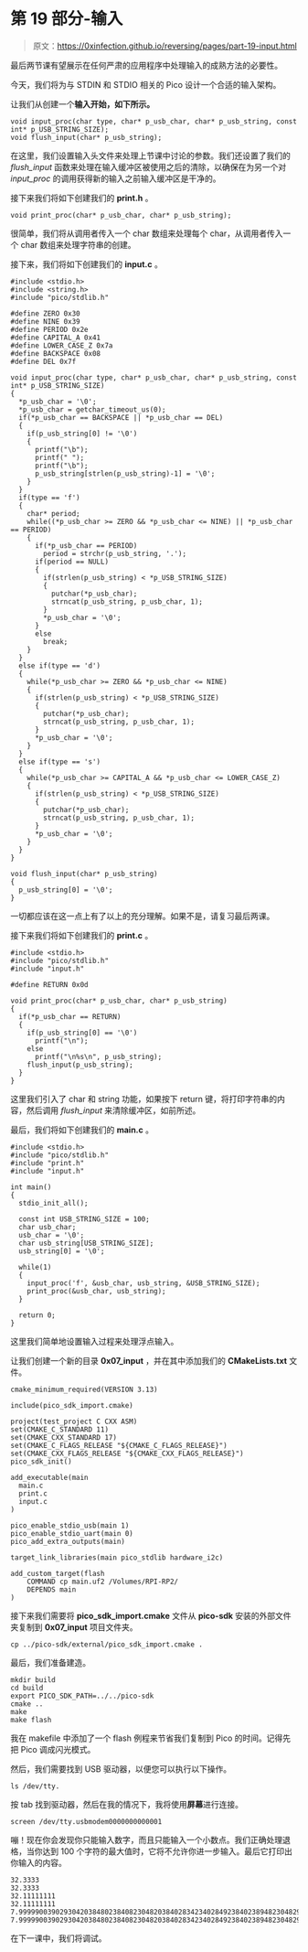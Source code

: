 # 第 19 部分-输入

> 原文：<https://0xinfection.github.io/reversing/pages/part-19-input.html>

最后两节课有望展示在任何严肃的应用程序中处理输入的成熟方法的必要性。

今天，我们将为与 STDIN 和 STDIO 相关的 Pico 设计一个合适的输入架构。

让我们从创建一个**输入开始，如下所示。**

```
void input_proc(char type, char* p_usb_char, char* p_usb_string, const int* p_USB_STRING_SIZE);
void flush_input(char* p_usb_string);

```

在这里，我们设置输入头文件来处理上节课中讨论的参数。我们还设置了我们的 *flush_input* 函数来处理在输入缓冲区被使用之后的清除，以确保在为另一个对 *input_proc* 的调用获得新的输入之前输入缓冲区是干净的。

接下来我们将如下创建我们的 **print.h** 。

```
void print_proc(char* p_usb_char, char* p_usb_string);

```

很简单，我们将从调用者传入一个 char 数组来处理每个 char，从调用者传入一个 char 数组来处理字符串的创建。

接下来，我们将如下创建我们的 **input.c** 。

```
#include <stdio.h>
#include <string.h>
#include "pico/stdlib.h"

#define ZERO 0x30
#define NINE 0x39
#define PERIOD 0x2e
#define CAPITAL_A 0x41
#define LOWER_CASE_Z 0x7a
#define BACKSPACE 0x08
#define DEL 0x7f

void input_proc(char type, char* p_usb_char, char* p_usb_string, const int* p_USB_STRING_SIZE)
{
  *p_usb_char = '\0';
  *p_usb_char = getchar_timeout_us(0);
  if(*p_usb_char == BACKSPACE || *p_usb_char == DEL)
  {
    if(p_usb_string[0] != '\0')
    {
      printf("\b");
      printf(" ");
      printf("\b");
      p_usb_string[strlen(p_usb_string)-1] = '\0';
    }
  }
  if(type == 'f')
  { 
    char* period;
    while((*p_usb_char >= ZERO && *p_usb_char <= NINE) || *p_usb_char == PERIOD)
    {
      if(*p_usb_char == PERIOD)
        period = strchr(p_usb_string, '.');
      if(period == NULL) 
      {
        if(strlen(p_usb_string) < *p_USB_STRING_SIZE)
        {
          putchar(*p_usb_char);
          strncat(p_usb_string, p_usb_char, 1);
        }
        *p_usb_char = '\0';
      }
      else
        break;
    }
  }
  else if(type == 'd')
  { 
    while(*p_usb_char >= ZERO && *p_usb_char <= NINE)
    {
      if(strlen(p_usb_string) < *p_USB_STRING_SIZE)
      {
        putchar(*p_usb_char);
        strncat(p_usb_string, p_usb_char, 1);
      }
      *p_usb_char = '\0';
    }
  }
  else if(type == 's')
  { 
    while(*p_usb_char >= CAPITAL_A && *p_usb_char <= LOWER_CASE_Z)
    {
      if(strlen(p_usb_string) < *p_USB_STRING_SIZE)
      {
        putchar(*p_usb_char);
        strncat(p_usb_string, p_usb_char, 1);
      }
      *p_usb_char = '\0';
    }
  }
}

void flush_input(char* p_usb_string)
{
  p_usb_string[0] = '\0';
}

```

一切都应该在这一点上有了以上的充分理解。如果不是，请复习最后两课。

接下来我们将如下创建我们的 **print.c** 。

```
#include <stdio.h>
#include "pico/stdlib.h"
#include "input.h"

#define RETURN 0x0d

void print_proc(char* p_usb_char, char* p_usb_string)
{
  if(*p_usb_char == RETURN)
  {
    if(p_usb_string[0] == '\0')
      printf("\n");
    else
      printf("\n%s\n", p_usb_string);
    flush_input(p_usb_string);
  }
}

```

这里我们引入了 char 和 string 功能，如果按下 return 键，将打印字符串的内容，然后调用 *flush_input* 来清除缓冲区，如前所述。

最后，我们将如下创建我们的 **main.c** 。

```
#include <stdio.h>
#include "pico/stdlib.h"
#include "print.h"
#include "input.h"

int main()
{
  stdio_init_all();

  const int USB_STRING_SIZE = 100;
  char usb_char;
  usb_char = '\0';
  char usb_string[USB_STRING_SIZE];
  usb_string[0] = '\0';

  while(1)
  {   
    input_proc('f', &usb_char, usb_string, &USB_STRING_SIZE);
    print_proc(&usb_char, usb_string);
  }

  return 0;
}

```

这里我们简单地设置输入过程来处理浮点输入。

让我们创建一个新的目录 **0x07_input** ，并在其中添加我们的 **CMakeLists.txt** 文件。

```
cmake_minimum_required(VERSION 3.13)

include(pico_sdk_import.cmake)

project(test_project C CXX ASM)
set(CMAKE_C_STANDARD 11) 
set(CMAKE_CXX_STANDARD 17) 
set(CMAKE_C_FLAGS_RELEASE "${CMAKE_C_FLAGS_RELEASE}")
set(CMAKE_CXX_FLAGS_RELEASE "${CMAKE_CXX_FLAGS_RELEASE}")
pico_sdk_init()

add_executable(main
  main.c
  print.c
  input.c
)

pico_enable_stdio_usb(main 1)
pico_enable_stdio_uart(main 0)
pico_add_extra_outputs(main)

target_link_libraries(main pico_stdlib hardware_i2c)

add_custom_target(flash
    COMMAND cp main.uf2 /Volumes/RPI-RP2/
    DEPENDS main
)

```

接下来我们需要将 **pico_sdk_import.cmake** 文件从 **pico-sdk** 安装的外部文件夹复制到 **0x07_input** 项目文件夹。

```
cp ../pico-sdk/external/pico_sdk_import.cmake .

```

最后，我们准备建造。

```
mkdir build
cd build
export PICO_SDK_PATH=../../pico-sdk
cmake ..
make
make flash

```

我在 makefile 中添加了一个 flash 例程来节省我们复制到 Pico 的时间。记得先把 Pico 调成闪光模式。

然后，我们需要找到 USB 驱动器，以便您可以执行以下操作。

```
ls /dev/tty.

```

按 tab 找到驱动器，然后在我的情况下，我将使用**屏幕**进行连接。

```
screen /dev/tty.usbmodem0000000000001

```

嘣！现在你会发现你只能输入数字，而且只能输入一个小数点。我们正确处理退格，当你达到 100 个字符的最大值时，它将不允许你进一步输入。最后它打印出你输入的内容。

```
32.3333
32.3333
32.11111111
32.11111111
7.99999003902930420384802384082304820384028342340284923840238948230482938429034823948293849023849223
7.99999003902930420384802384082304820384028342340284923840238948230482938429034823948293849023849223

```

在下一课中，我们将调试。